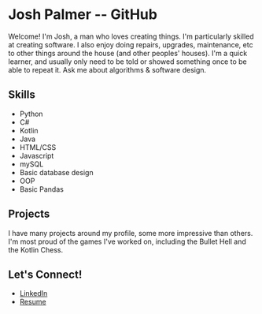 # Josh Palmer -- GitHub
Welcome! I'm Josh, a man who loves creating things. I'm particularly skilled at creating software. I also enjoy doing repairs, upgrades, maintenance, etc to other things around the house (and other peoples' houses). I'm a quick learner, and usually only need to be told or showed something once to be able to repeat it.
Ask me about algorithms & software design.
## Skills
- Python
- C#
- Kotlin
- Java
- HTML/CSS
- Javascript
- mySQL
- Basic database design
- OOP
- Basic Pandas

## Projects
I have many projects around my profile, some more impressive than others. I'm most proud of the games I've worked on, including the Bullet Hell and the Kotlin Chess.

## Let's Connect!
- [LinkedIn](https://www.linkedin.com/in/joshpalmerk/)
- [Resume]()
